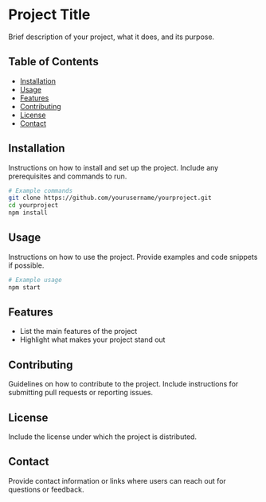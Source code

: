 # Project Title

Brief description of your project, what it does, and its purpose.

## Table of Contents

- [Installation](#installation)
- [Usage](#usage)
- [Features](#features)
- [Contributing](#contributing)
- [License](#license)
- [Contact](#contact)

## Installation

Instructions on how to install and set up the project. Include any prerequisites and commands to run.

```bash
# Example commands
git clone https://github.com/yourusername/yourproject.git
cd yourproject
npm install
```

## Usage

Instructions on how to use the project. Provide examples and code snippets if possible.

```bash
# Example usage
npm start
```

## Features

- List the main features of the project
- Highlight what makes your project stand out

## Contributing

Guidelines on how to contribute to the project. Include instructions for submitting pull requests or reporting issues.

## License

Include the license under which the project is distributed.

## Contact

Provide contact information or links where users can reach out for questions or feedback.
